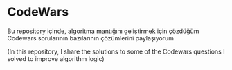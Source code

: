 # CodeWars


Bu repository içinde, algoritma mantığını geliştirmek için çözdüğüm Codewars sorularının bazılarının çözümlerini paylaşıyorum

(In this repository, I share the solutions to some of the Codewars questions I solved to improve algorithm logic)
